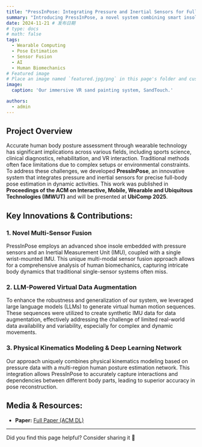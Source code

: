 ```yaml
---
title: "PressInPose: Integrating Pressure and Inertial Sensors for Full-Body Pose Estimation in Activities"
summary: "Introducing PressInPose, a novel system combining smart insoles and wrist IMUs with virtual data augmentation for precise full-body pose estimation in dynamic activities."
date: 2024-11-21 # 发布日期
# type: docs
# math: false
tags:
  - Wearable Computing
  - Pose Estimation
  - Sensor Fusion
  - AI
  - Human Biomechanics
# Featured image
# Place an image named `featured.jpg/png` in this page's folder and customize its options here.
image:
  caption: 'Our immersive VR sand painting system, SandTouch.'

authors:
  - admin
---
```


## Project Overview

Accurate human body posture assessment through wearable technology has significant implications across various fields, including sports science, clinical diagnostics, rehabilitation, and VR interaction. Traditional methods often face limitations due to complex setups or environmental constraints. To address these challenges, we developed **PressInPose**, an innovative system that integrates pressure and inertial sensors for precise full-body pose estimation in dynamic activities. This work was published in **Proceedings of the ACM on Interactive, Mobile, Wearable and Ubiquitous Technologies (IMWUT)** and will be presented at **UbiComp 2025**.

## Key Innovations & Contributions:

### 1. Novel Multi-Sensor Fusion
PressInPose employs an advanced shoe insole embedded with pressure sensors and an Inertial Measurement Unit (IMU), coupled with a single wrist-mounted IMU. This unique multi-modal sensor fusion approach allows for a comprehensive analysis of human biomechanics, capturing intricate body dynamics that traditional single-sensor systems often miss.

### 2. LLM-Powered Virtual Data Augmentation
To enhance the robustness and generalization of our system, we leveraged large language models (LLMs) to generate virtual human motion sequences. These sequences were utilized to create synthetic IMU data for data augmentation, effectively addressing the challenge of limited real-world data availability and variability, especially for complex and dynamic movements.

### 3. Physical Kinematics Modeling & Deep Learning Network
Our approach uniquely combines physical kinematics modeling based on pressure data with a multi-region human posture estimation network. This integration allows PressInPose to accurately capture interactions and dependencies between different body parts, leading to superior accuracy in pose reconstruction.


## Media & Resources:

*   **Paper:** [Full Paper (ACM DL)](`https://doi.org/10.1145/3699773`)

---
Did you find this page helpful? Consider sharing it 🙌